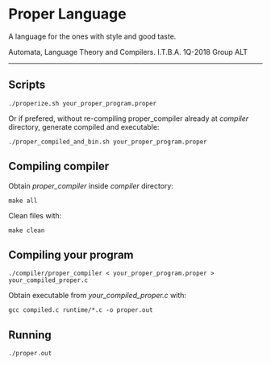 # Proper Language

A language for the ones with style and good taste.

Automata, Language Theory and Compilers. 
I.T.B.A.
1Q-2018
Group ALT

---

## Scripts

```
./properize.sh your_proper_program.proper
```

Or if prefered, without re-compiling proper_compiler already at *compiler* directory, generate compiled and executable:

```
./proper_compiled_and_bin.sh your_proper_program.proper
```


## Compiling compiler

Obtain *proper_compiler* inside *compiler* directory:


```
make all
```

Clean files with:


```
make clean
```

## Compiling your program


```
./compiler/proper_compiler < your_proper_program.proper > your_compiled_proper.c
```

Obtain executable from *your_compiled_proper.c* with:
```
gcc compiled.c runtime/*.c -o proper.out
```


## Running

```
./proper.out
```

